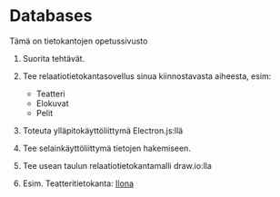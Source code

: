 # Databases  
Tämä on tietokantojen opetussivusto

1. Suorita tehtävät.

2. Tee relaatiotietokantasovellus sinua kiinnostavasta aiheesta, esim:
     - Teatteri
     - Elokuvat
     - Pelit

3. Toteuta ylläpitokäyttöliittymä Electron.js:llä

4.  Tee selainkäyttöliittymä tietojen hakemiseen.

5. Tee usean taulun relaatiotietokantamalli draw.io:lla

6.  Esim. Teatteritietokanta:
   [Ilona](http://ilona.tinfo.fi/default.aspx?lang=fi)
